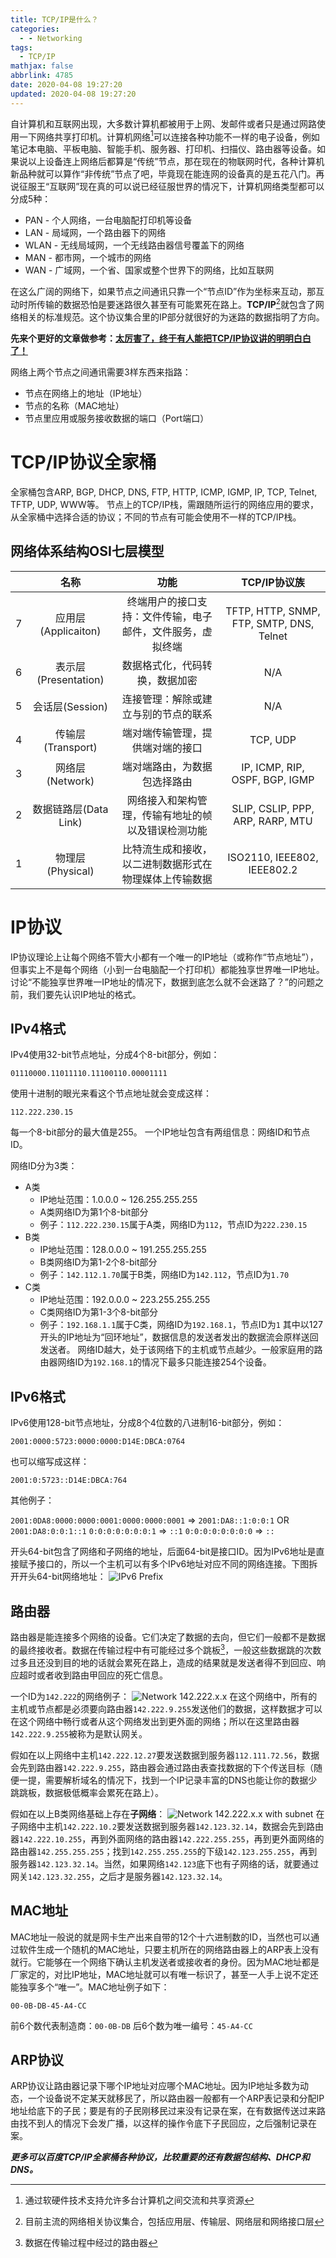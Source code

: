 ```yaml
---
title: TCP/IP是什么？
categories:
  - - Networking
tags:
  - TCP/IP
mathjax: false
abbrlink: 4785
date: 2020-04-08 19:27:20
updated: 2020-04-08 19:27:20
---
```


自计算机和互联网出现，大多数计算机都被用于上网、发邮件或者只是通过网路使用一下网络共享打印机。计算机网络[^1]可以连接各种功能不一样的电子设备，例如笔记本电脑、平板电脑、智能手机、服务器、打印机、扫描仪、路由器等设备。如果说以上设备连上网络后都算是“传统”节点，那在现在的物联网时代，各种计算机新品种就可以算作“非传统”节点了吧，毕竟现在能连网的设备真的是五花八门。再说征服王“互联网”现在真的可以说已经征服世界的情况下，计算机网络类型都可以分成5种：

- PAN - 个人网络，一台电脑配打印机等设备
- LAN - 局域网，一个路由器下的网络
- WLAN - 无线局域网，一个无线路由器信号覆盖下的网络
- MAN - 都市网，一个城市的网络
- WAN - 广域网，一个省、国家或整个世界下的网络，比如互联网
  
在这么广阔的网络下，如果节点之间通讯只靠一个“节点ID”作为坐标来互动，那互动时所传输的数据恐怕是要迷路很久甚至有可能累死在路上。**TCP/IP**[^2]就包含了网络相关的标准规范。这个协议集合里的IP部分就很好的为迷路的数据指明了方向。

<!-- more -->

**先来个更好的文章做参考：[太厉害了，终于有人能把TCP/IP协议讲的明明白白了！](//developer.51cto.com/art/201906/597961.htm)**

网络上两个节点之间通讯需要3样东西来指路：
- 节点在网络上的地址（IP地址）
- 节点的名称（MAC地址）
- 节点里应用或服务接收数据的端口（Port端口）

# TCP/IP协议全家桶

全家桶包含ARP, BGP, DHCP, DNS, FTP, HTTP, ICMP, IGMP, IP, TCP, Telnet, TFTP, UDP, WWW等。
节点上的TCP/IP栈，需跟随所运行的网络应用的要求，从全家桶中选择合适的协议；不同的节点有可能会使用不一样的TCP/IP栈。

## 网络体系结构OSI七层模型

|      | 名称                 | 功能                                                 | TCP/IP协议族                              |
| ---: | :------------------: | :--------------------------------------------------: | :--------------------------------------: |
| 7    | 应用层(Applicaiton)   | 终端用户的接口支持：文件传输，电子邮件，文件服务，虚拟终端 | TFTP, HTTP, SNMP, FTP, SMTP, DNS, Telnet |
| 6    | 表示层(Presentation)  | 数据格式化，代码转换，数据加密                          | N/A                                      |
| 5    | 会话层(Session)       | 连接管理：解除或建立与别的节点的联系                    | N/A                                      |
| 4    | 传输层(Transport)     | 端对端传输管理，提供端对端的接口                        | TCP, UDP                                 |
| 3    | 网络层(Network)       | 端对端路由，为数据包选择路由                           | IP, ICMP, RIP, OSPF, BGP, IGMP           |
| 2    | 数据链路层(Data Link) | 网络接入和架构管理，传输有地址的帧以及错误检测功能        | SLIP, CSLIP, PPP, ARP, RARP, MTU         |
| 1    | 物理层(Physical)      | 比特流生成和接收，以二进制数据形式在物理媒体上传输数据    | ISO2110, IEEE802, IEEE802.2              |

# IP协议

IP协议理论上让每个网络不管大小都有一个唯一的IP地址（或称作“节点地址”），但事实上不是每个网络（小到一台电脑配一个打印机）都能独享世界唯一IP地址。讨论“不能独享世界唯一IP地址的情况下，数据到底怎么就不会迷路了？”的问题之前，我们要先认识IP地址的格式。

## IPv4格式

IPv4使用32-bit节点地址，分成4个8-bit部分，例如：

`01110000.11011110.11100110.00001111`

使用十进制的眼光来看这个节点地址就会变成这样：

`112.222.230.15`

每一个8-bit部分的最大值是255。
一个IP地址包含有两组信息：网络ID和节点ID。

网络ID分为3类：
- A类
  + IP地址范围：1.0.0.0 ~ 126.255.255.255
  + A类网络ID为第1个8-bit部分
  + 例子：`112.222.230.15`属于A类，网络ID为`112`，节点ID为`222.230.15`
- B类
  + IP地址范围：128.0.0.0 ~ 191.255.255.255
  + B类网络ID为第1-2个8-bit部分
  + 例子：`142.112.1.70`属于B类，网络ID为`142.112`，节点ID为`1.70`
- C类
  + IP地址范围：192.0.0.0 ~ 223.255.255.255
  + C类网络ID为第1-3个8-bit部分
  + 例子：`192.168.1.1`属于C类，网络ID为`192.168.1`，节点ID为`1`
其中以127开头的IP地址为“回环地址”，数据信息的发送者发出的数据流会原样送回发送者。
网络ID越大，处于该网络下的主机或节点越少。一般家庭用的路由器网络ID为`192.168.1`的情况下最多只能连接254个设备。

## IPv6格式

IPv6使用128-bit节点地址，分成8个4位数的八进制16-bit部分，例如：

`2001:0000:5723:0000:0000:D14E:DBCA:0764`

也可以缩写成这样：

`2001:0:5723::D14E:DBCA:764`

其他例子：

`2001:0DA8:0000:0000:0001:0000:0000:0001` => `2001:DA8::1:0:0:1` OR `2001:DA8:0:0:1::1`
`0:0:0:0:0:0:0:1` => `::1`
`0:0:0:0:0:0:0:0` => `::`

开头64-bit包含了网络和子网络的地址，后面64-bit是接口ID。因为IPv6地址是直接赋予接口的，所以一个主机可以有多个IPv6地址对应不同的网络连接。下图拆开开头64-bit网络地址：
![IPv6 Prefix](/gallery/tcp-ip-ipv6-prefix.jpg)

## 路由器

路由器是能连接多个网络的设备。它们决定了数据的去向，但它们一般都不是数据的最终接收者。数据在传输过程中有可能经过多个跳板[^3]，一般这些数据跳的次数过多且还没到目的地的话就会累死在路上，造成的结果就是发送者得不到回应、响应超时或者收到路由甲回应的死亡信息。

一个ID为`142.222`的网络例子：
![Network 142.222.x.x](/gallery/tcp-ip-router-network.jpg)
在这个网络中，所有的主机或节点都是必须要向路由器`142.222.9.255`发送他们的数据，这样数据才可以在这个网络中畅行或者从这个网络发出到更外面的网络；所以在这里路由器`142.222.9.255`被称为是默认网关。

假如在以上网络中主机`142.222.12.27`要发送数据到服务器`112.111.72.56`，数据会先到路由器`142.222.9.255`，路由器会通过路由表查找数据的下个传送目标（随便一提，需要解析域名的情况下，找到一个IP记录丰富的DNS也能让你的数据少跳跳板，数据极低概率会累死在路上）。

假如在以上B类网络基础上存在**子网络**：
![Network 142.222.x.x with subnet](/gallery/tcp-ip-router-subnet.jpg)
在子网络中主机`142.222.10.2`要发送数据到服务器`142.123.32.14`，数据会先到路由器`142.222.10.255`，再到外面网络的路由器`142.222.255.255`，再到更外面网络的路由器`142.255.255.255`；找到`142.255.255.255`的下级`142.123.255.255`，再到服务器`142.123.32.14`。当然，如果网络`142.123`底下也有子网络的话，就要通过网关`142.123.32.255`，之后才是服务器`142.123.32.14`。

## MAC地址

MAC地址一般说的就是网卡生产出来自带的12个十六进制数的ID，当然也可以通过软件生成一个随机的MAC地址，只要主机所在的网络路由器上的ARP表上没有就行。它能够在一个网络下确认主机发送者或接收者的身份。因为MAC地址都是厂家定的，对比IP地址，MAC地址就可以有唯一标识了，甚至一人手上说不定还能独享多个“唯一”。MAC地址例子如下：

`00-0B-DB-45-A4-CC`

前6个数代表制造商：`00-0B-DB`
后6个数为唯一编号：`45-A4-CC`

## ARP协议

ARP协议让路由器记录下哪个IP地址对应哪个MAC地址。因为IP地址多数为动态，一个设备说不定某天就移民了，所以路由器一般都有一个ARP表记录和分配IP地址给底下的子民；要是有的子民刚移民过来没有记录在案，在有数据传送过来路由找不到人的情况下会发广播，以这样的操作令底下子民回应，之后强制记录在案。

**_更多可以百度TCP/IP全家桶各种协议，比较重要的还有数据包结构、DHCP和DNS。_**

[^1]: 通过软硬件技术支持允许多台计算机之间交流和共享资源
[^2]: 目前主流的网络相关协议集合，包括应用层、传输层、网络层和网络接口层
[^3]: 数据在传输过程中经过的路由器